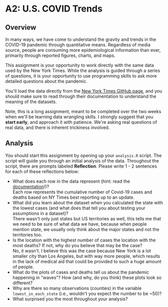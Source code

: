 # A2: U.S. COVID Trends

## Overview
In many ways, we have come to understand the gravity and trends in the COVID-19 pandemic through quantitative means. Regardless of media source, people are consuming more epidemiological information than ever, primarily through reported figures, charts, and maps. 

This assignment is your opportunity to work directly with the same data used by the New York Times. While the analysis is guided through a series of questions, it is your opportunity to use programming skills to ask more detailed questions about the pandemic.

You'll load the data directly from the [New York Times GitHub page](https://github.com/nytimes/covid-19-data/), and you should make sure to read through their documentation to understand the meaning of the datasets. 

Note, this is a long assignment, meant to be completed over the two weeks when we'll be learning data wrangling skills. I strongly suggest that you **start early**, and approach it with patience. We're asking real questions of real data, and there is inherent trickiness involved. 

## Analysis
You should start this assignment by opening up your `analysis.R` script. The script will guide you through an initial analysis of the data. Throughout the script, there are prompts labeled **Reflection**. Please write 1 - 2 sentences for each of these reflections below:

- What does each row in the data represent (hint: read the [documentation](https://github.com/nytimes/covid-19-data/)!)?  
Each row represents the cumulative number of Covid-19 cases and deaths based on NY Times best reporting up to an update.
- What did you learn about the dataset when you calculated the state with the lowest cases (and what does that tell you about testing your assumptions in a dataset)?  
There wasn't only just states but US territories as well, this tells me that we need to be sure of what data we have, because when people mention state, we usually only think about the major states and not the territories too.
- Is the location with the highest number of cases the location with the most deaths? If not, why do you believe that may be the case?  
No, it wasn't. I believe this was the case because New York is a lot smaller city than Los Angeles, but with way more people, which results in the lack of medical aid that could be provided to such a huge amount of people.
- What do the plots of cases and deaths tell us about the  pandemic happening in "waves"? How (and why, do you think) these plots look so different?
- Why are there so many observations (counties) in the variable `lowest_in_each_state` (i.e., wouldn't you expect the number to be ~50)?
- What surprised you the most throughout your analysis?
